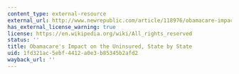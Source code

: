 ```yaml
---
content_type: external-resource
external_url: http://www.newrepublic.com/article/118976/obamacare-impact-state-state-according-gallup
has_external_license_warning: true
license: https://en.wikipedia.org/wiki/All_rights_reserved
status: ''
title: Obamacare's Impact on the Uninsured, State by State
uid: 1fd321ac-5ebf-4412-a0e3-b85345b2afd2
wayback_url: ''
---
```

